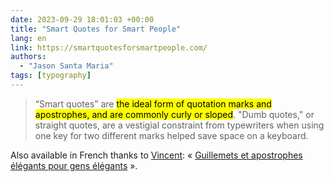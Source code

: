 ```yaml
---
date: 2023-09-29 18:01:03 +00:00
title: "Smart Quotes for Smart People"
lang: en
link: https://smartquotesforsmartpeople.com/
authors:
  - "Jason Santa Maria"
tags: [typography]
---
```


> “Smart quotes” are <mark>the ideal form of quotation marks and apostrophes, and are commonly curly or sloped</mark>. "Dumb quotes," or straight quotes, are a vestigial constraint from typewriters when using one key for two different marks helped save space on a keyboard.

Also available in French thanks to [Vincent](https://vincent-valentin.name/): « [Guillemets et apostrophes élégants pour gens élégants](https://smartquotesforsmartpeople.vincent-valentin.name/) ».
